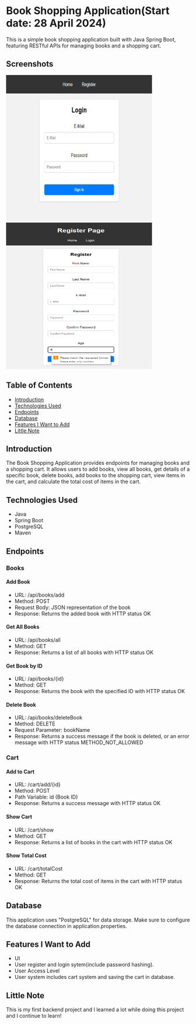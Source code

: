# Book Shopping Application(Start date: 28 April 2024)

This is a simple book shopping application built with Java Spring Boot, featuring RESTful APIs for managing books and a shopping cart.

## Screenshots
<img src="Images/LoginImage.png" width="400" height="400">
<img src="Images/RegisterScreen.png" width="400" height="400">


## Table of Contents
- [Introduction](#introduction)
- [Technologies Used](#technologies-used)
- [Endpoints](#endpoints)
- [Database](#database)
- [Features I Want to Add](#feautures-i-want-to-add)
- [Little Note](#little-note)

## Introduction

The Book Shopping Application provides endpoints for managing books and a shopping cart. It allows users to add books, view all books, get details of a specific book, delete books, add books to the shopping cart, view items in the cart, and calculate the total cost of items in the cart.

## Technologies Used

- Java
- Spring Boot
- PostgreSQL
- Maven

## Endpoints

### Books
#### Add Book
  - URL: /api/books/add
  - Method: POST
  - Request Body: JSON representation of the book
  - Response: Returns the added book with HTTP status OK

#### Get All Books
  - URL: /api/books/all
  - Method: GET
  - Response: Returns a list of all books with HTTP status OK

#### Get Book by ID
  - URL: /api/books/{id}
  - Method: GET
  - Response: Returns the book with the specified ID with HTTP status OK

#### Delete Book
  - URL: /api/books/deleteBook
  - Method: DELETE
  - Request Parameter: bookName
  - Response: Returns a success message if the book is deleted, or an error message with HTTP status METHOD_NOT_ALLOWED

### Cart
#### Add to Cart
  - URL: /cart/add/{id}
  - Method: POST
  - Path Variable: id (Book ID)
  - Response: Returns a success message with HTTP status OK

#### Show Cart
  - URL: /cart/show
  - Method: GET
  - Response: Returns a list of books in the cart with HTTP status OK

#### Show Total Cost
  - URL: /cart/totalCost
  - Method: GET
  - Response: Returns the total cost of items in the cart with HTTP status OK

## Database
This application uses "PostgreSQL" for data storage. Make sure to configure the database connection in application.properties.

## Features I Want to Add
  - UI
  - User register and login sytem(include password hashing).
  - User Access Level
  - User system includes cart system and saving the cart in database.

## Little Note
This is my first backend project and I learned a lot while doing this project and I continue to learn!

